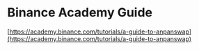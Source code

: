 # Binance Academy Guide

[https://academy.binance.com/tutorials/a-guide-to-anpanswap](https://academy.binance.com/tutorials/a-guide-to-anpanswap)

